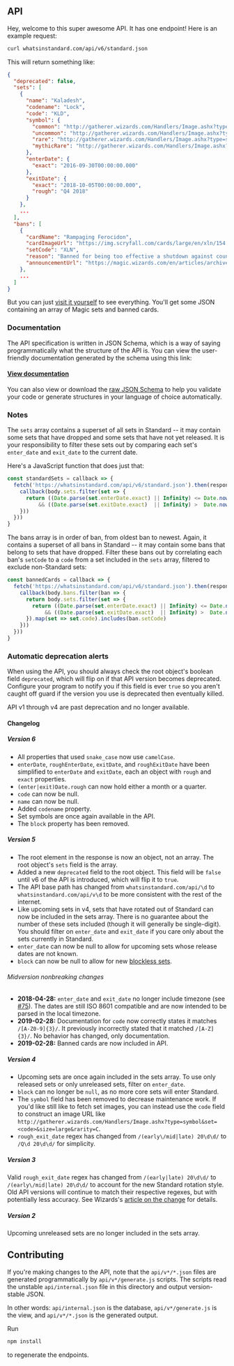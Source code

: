 ## API
Hey, welcome to this super awesome API. It has one endpoint! Here is an example request:

```sh
curl whatsinstandard.com/api/v6/standard.json
```

This will return something like:

```json
{
  "deprecated": false,
  "sets": [
    {
      "name": "Kaladesh",
      "codename": "Lock",
      "code": "KLD",
      "symbol": {
        "common": "http://gatherer.wizards.com/Handlers/Image.ashx?type=symbol&size=large&rarity=C&set=KLD",
        "uncommon": "http://gatherer.wizards.com/Handlers/Image.ashx?type=symbol&size=large&rarity=U&set=KLD",
        "rare": "http://gatherer.wizards.com/Handlers/Image.ashx?type=symbol&size=large&rarity=R&set=KLD",
        "mythicRare": "http://gatherer.wizards.com/Handlers/Image.ashx?type=symbol&size=large&rarity=M&set=KLD"
      },
      "enterDate": {
        "exact": "2016-09-30T00:00:00.000"
      },
      "exitDate": {
        "exact": "2018-10-05T00:00:00.000",
        "rough": "Q4 2018"
      }
    },
    ...
  ],
  "bans": [
    {
      "cardName": "Rampaging Ferocidon",
      "cardImageUrl": "https://img.scryfall.com/cards/large/en/xln/154.jpg?1527429722",
      "setCode": "XLN",
      "reason": "Banned for being too effective a shutdown against counters to aggressive red (filling the board with small creatures and gaining life).",
      "announcementUrl": "https://magic.wizards.com/en/articles/archive/news/january-15-2018-banned-and-restricted-announcement-2018-01-15"
    },
    ...
  ]
}
```

But you can just [visit it yourself][1] to see everything. You'll get some JSON containing an array of Magic sets and
banned cards.

[1]: https://whatsinstandard.com/api/v6/standard.json

### Documentation
The API specification is written in JSON Schema, which is a way of saying programmatically what the structure of the API
is. You can view the user-friendly documentation generated by the schema using this link:

#### [View documentation][2]

You can also view or download the [raw JSON Schema][3] to help you validate your code or generate structures in your
language of choice automatically.

[2]: http://lbovet.github.io/docson/index.html#https://raw.githubusercontent.com/glacials/whatsinstandard/main/api/v6/schema.json
[3]: https://raw.githubusercontent.com/glacials/whatsinstandard/main/api/v6/schema.json

### Notes
The `sets` array contains a superset of all sets in Standard -- it may contain some sets that have dropped and some sets
that have not yet released. It is your responsibility to filter these sets out by comparing each set's `enter_date` and
`exit_date` to the current date.

Here's a JavaScript function that does just that:
```javascript
const standardSets = callback => {
  fetch('https://whatsinstandard.com/api/v6/standard.json').then(response => response.json().then(body => {
    callback(body.sets.filter(set => {
      return ((Date.parse(set.enterDate.exact) || Infinity) <= Date.now())
          && ((Date.parse(set.exitDate.exact)  || Infinity) >  Date.now())
    }))
  }))
}
```

The bans array is in order of ban, from oldest ban to newest. Again, it contains a superset of all bans in Standard --
it may contain some bans that belong to sets that have dropped. Filter these bans out by correlating each ban's
`setCode` to a `code` from a set included in the `sets` array, filtered to exclude non-Standard sets:
```javascript
const bannedCards = callback => {
  fetch('https://whatsinstandard.com/api/v6/standard.json').then(response => response.json().then(body => {
    callback(body.bans.filter(ban => {
      return body.sets.filter(set => {
        return ((Date.parse(set.enterDate.exact) || Infinity) <= Date.now())
            && ((Date.parse(set.exitDate.exact)  || Infinity) >  Date.now())
      }).map(set => set.code).includes(ban.setCode)
    }))
  }))
}
```

### Automatic deprecation alerts
When using the API, you should always check the root object's boolean field `deprecated`, which will flip on if that API
version becomes deprecated. Configure your program to notify you if this field is ever `true` so you aren't caught off
guard if the version you use is deprecated then eventually killed.

API v1 through v4 are past deprecation and no longer available.

#### Changelog

##### Version 6
* All properties that used `snake_case` now use `camelCase`.
* `enterDate`, `roughEnterDate`, `exitDate`, and `roughExitDate` have been simplified to `enterDate` and `exitDate`,
  each an object with `rough` and `exact` properties.
* `(enter|exit)Date.rough` can now hold either a month or a quarter.
* `code` can now be null.
* `name` can now be null.
* Added `codename` property.
* Set symbols are once again available in the API.
* The `block` property has been removed.

##### Version 5
* The root element in the response is now an object, not an array. The root object's `sets` field is the array.
* Added a new `deprecated` field to the root object. This field will be `false` until v6 of the API is introduced, which
  will flip it to `true`.
* The API base path has changed from `whatsinstandard.com/api/\d` to `whatsinstandard.com/api/v\d` to be more consistent
  with the rest of the internet.
* Like upcoming sets in v4, sets that have rotated out of Standard can now be included in the sets array. There is no
  guarantee about the number of these sets included (though it will generally be single-digit). You should filter on
  `enter_date` and `exit_date` if you care only about the sets currently in Standard.
* `enter_date` can now be null to allow for upcoming sets whose release dates are not known.
* `block` can now be null to allow for new [blockless sets][2].
###### Midversion nonbreaking changes
* **2018-04-28:** `enter_date` and `exit_date` no longer include timezone (see [#75][3]). The dates are still ISO 8601
  compatible and are now intended to be parsed in the local timezone.
* **2019-02-28:** Documentation for `code` now correctly states it matches `/[A-Z0-9]{3}/`. It previously incorrectly
  stated that it matched `/[A-Z]{3}/`. No behavior has changed, only documentation.
* **2019-02-28:** Banned cards are now included in API.

[2]: https://magic.wizards.com/en/articles/archive/making-magic/metamorphosis-2-0-2017-06-12
[3]: https://github.com/glacials/whatsinstandard/issues/75

##### Version 4
* Upcoming sets are once again included in the sets array. To use only released sets or only unreleased sets, filter on
  `enter_date`.
* `block` can no longer be `null`, as no more core sets will enter Standard.
* The `symbol` field has been removed to decrease maintenance work. If you'd like still like to fetch set images, you
  can instead use the `code` field to construct an image URL like
  `http://gatherer.wizards.com/Handlers/Image.ashx?type=symbol&set=<code>&size=large&rarity=C`.
* `rough_exit_date` regex has changed from `/(early\/mid|late) 20\d\d/` to `/Q\d 20\d\d/` for simplicity.

##### Version 3
Valid `rough_exit_date` regex has changed from `/(early|late) 20\d\d/` to `/(early\/mid|late) 20\d\d/` to account for
the new Standard rotation style. Old API versions will continue to match their respective regexes, but with potentially
less accuracy. See Wizards's [article on the change][3] for details.

[4]: https://magic.wizards.com/en/articles/archive/mm/metamorphosis

##### Version 2
Upcoming unreleased sets are no longer included in the sets array.

## Contributing
If you're making changes to the API, note that the `api/v*/*.json` files are generated programmatically by
`api/v*/generate.js` scripts. The scripts read the unstable `api/internal.json` file in this directory and output
version-stable JSON.

In other words: `api/internal.json` is the database, `api/v*/generate.js` is the view, and `api/v*/*.json` is the
generated output.

Run
```sh
npm install
```
to regenerate the endpoints.
